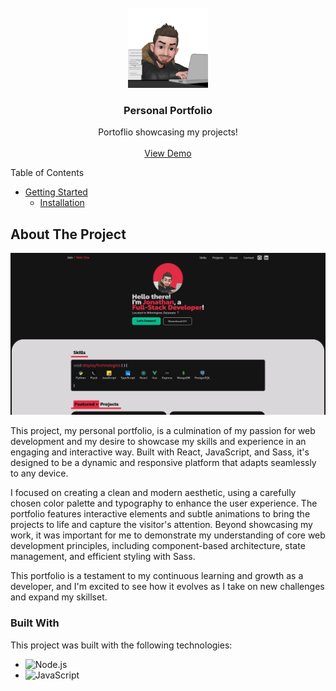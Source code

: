 <br/>
<div align="center">
<a href="https://github.com/user/repo">
<img src=".project-images/emoji-typing.gif" alt="Logo" height="128px">
</a>
<h3 align="center">Personal Portfolio</h3>
<p align="center">
Portoflio showcasing my projects!
<br/>
<br/>
<a href="https://www.jonweb.dev/">View Demo</a>  
</p>
</div>

Table of Contents

- [Getting Started](#getting-started)
  - [Installation](#installation)

## About The Project

![Screenshot](.project-images/portfolio-screenshot.png)

This project, my personal portfolio, is a culmination of my passion for web development and my desire to showcase my skills and experience in an engaging and interactive way. Built with React, JavaScript, and Sass, it's designed to be a dynamic and responsive platform that adapts seamlessly to any device.

I focused on creating a clean and modern aesthetic, using a carefully chosen color palette and typography to enhance the user experience. The portfolio features interactive elements and subtle animations to bring the projects to life and capture the visitor's attention.  Beyond showcasing my work, it was important for me to demonstrate my understanding of core web development principles, including component-based architecture, state management, and efficient styling with Sass.

This portfolio is a testament to my continuous learning and growth as a developer, and I'm excited to see how it evolves as I take on new challenges and expand my skillset.


### Built With

This project was built with the following technologies:

- <img src="https://img.shields.io/badge/node.js-339933?style=for-the-badge&logo=Node.js&logoColor=white" alt="Node.js" />
- <img src="https://shields.io/badge/JavaScript-F7DF1E?logo=JavaScript&logoColor=000&style=flat-square" alt="JavaScript" />

